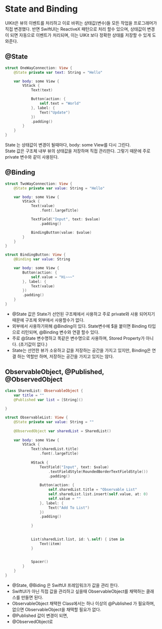# State and Binding


UIKit은 뷰의 이벤트를 처리하고 이로 바뀌는 상태값(변수)들 모든 작업을 프로그래머가 직접 변경했다.
반면 SwiftUI는 ReactiveX 패턴으로 처리 할수 있으며, 상태값이 변경이 되면 자동으로 이벤트가 처리되며, 이는 UIKit 보다 정확한 상태를 저장할 수 있게 도와준다.



## @State


```Swift
struct OneWayConnection: View {
    @State private var text: String = "Hello"

    var body: some View {
        VStack {
            Text(text)

            Button(action: {
                self.text = "World"
            }, label: {
                Text("Update")
            })
            .padding()
        }
    }
}
```

State 는 상태값이 변경이 될때마다, body: some View를 다시 그린다. <br>
State 값은 구조체 내부 뷰의 상태값을 저장하며 직접 관리한다. 그렇기 때문에 주로 private 변수와 같이 사용된다.


## @Binding

```Swift
struct TwoWayConnection: View {
    @State private var value: String = "Hello"

    var body: some View {
        VStack {
            Text(value)
                .font(.largeTitle)

            TextField("Input", text: $value)
                .padding()

            BindingButton(value: $value)
        }
    }
}

struct BindingButton: View {
    @Binding var value: String

    var body: some View {
        Button(action: {
            self.value = "Hi~~~"
        }, label: {
            Text(value)
        })
        .padding()
    }
}

```
- @State 값은 State가 선언된 구조체에서 사용하고 주로 private와 사용 되어지기때문에 구조체 외부에서 사용할수가 없다. <br>
- 외부에서 사용하기위해 @Binding이 있다. State변수에 $을 붙이면 Binding 타입으로 리턴되며, @Binding 변수와 연결 할수 있다. <br>
- 주로 @State 변수명하고 똑같은 변수명으로 사용하며, Stored Property가 아니다. (초기값이 없다.) <br>
- State는 선언한 뷰가 소유하고 값을 저장하는 공간을 가지고 있지만, Binding은 연결 하는 역할만 하며, 저장하는 공간을 가지고 있지는 않다.


## ObservableObject, @Published, @ObservedObject

```Swift
class SharedList: ObservableObject {
    var title = ""
    @Published var list = [String]()
    
}

struct ObservableList: View {
    @State private var value: String = ""
    
    @ObservedObject var sharedList = SharedList()
    
    var body: some View {
        VStack {
            Text(sharedList.title)
                .font(.largeTitle)
            
            HStack {
                TextField("Input", text: $value)
                    .textFieldStyle(RoundedBorderTextFieldStyle())
                    .padding()
                                
                Button(action: {
                    self.sharedList.title = "Observable List"
                    self.sharedList.list.insert(self.value, at: 0)
                    self.value = ""
                }, label: {
                    Text("Add To List")
                })
                .padding()
                
            }
            
            
            List(sharedList.list, id: \.self) { item in
                Text(item)
            }
            
            
            Spacer()
        }
    }
}
```

- @State, @Biding 은 SwiftUI 프레임워크가 값을 관리 한다.  
- SwiftUI가 아닌 직접 값을 관리하고 싶을때 ObservableObject를 채택하는 클래스를 만들면 된다.
- ObservableObject 채택한 Class에서는 하나 이상의 @Published 가 필요하며, 없으면 ObservableObject을 채택할 필요가 없다.
- @Published 값이 변경이 되면, 
- @ObservedObject로 
